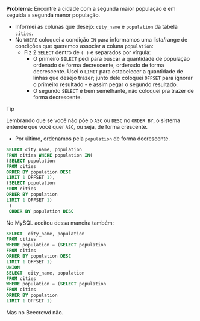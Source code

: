 **Problema:** Encontre a cidade com a segunda maior população e em seguida a segunda menor população.

- Informei as colunas que desejo: `city_name` e `population` da tabela `cities`.
- No `WHERE` coloquei a condição `IN` para informamos uma lista/range de condições que queremos associar a coluna `population`:
    - Fiz 2 `SELECT` dentro de `( )` e separados por vírgula:
        - O primeiro `SELECT`  pedi para buscar a quantidade de população ordenado de forma decrescente, ordenado de forma decrescente. Usei o `LIMIT` para estabelecer a quantidade de linhas que desejo trazer; junto dele coloquei `OFFSET` para ignorar o primeiro resultado -  e assim pegar o segundo resultado.
        - O segundo `SELECT`  é bem semelhante, não coloquei pra trazer de forma decrescente.

>[!TIP]
>Lembrando que se você não põe o `ASC` ou `DESC` no `ORDER BY`, o sistema entende que você quer `ASC`, ou seja, de forma crescente.

- Por último, ordenamos pela `population` de forma decrescente.

```sql
SELECT city_name, population 
FROM cities WHERE population IN( 
(SELECT population 
FROM cities
ORDER BY population DESC
LIMIT 1 OFFSET 1),
(SELECT population 
FROM cities
ORDER BY population 
LIMIT 1 OFFSET 1) 
 ) 
 ORDER BY population DESC
```

No MySQL aceitou dessa maneira também:

```sql
SELECT  city_name, population
FROM cities
WHERE population = (SELECT population 
FROM cities
ORDER BY population DESC
LIMIT 1 OFFSET 1) 
UNION
SELECT  city_name, population
FROM cities
WHERE population = (SELECT population 
FROM cities
ORDER BY population 
LIMIT 1 OFFSET 1)
```

Mas no Beecrowd não.